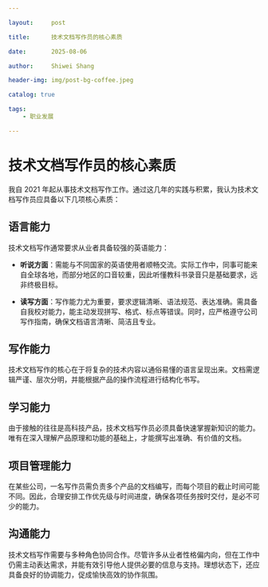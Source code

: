 ```yaml
---

layout:     post

title:      技术文档写作员的核心素质

date:       2025-08-06

author:     Shiwei Shang

header-img: img/post-bg-coffee.jpeg

catalog: true

tags:
    - 职业发展

---
```


# 技术文档写作员的核心素质

 

我自 2021 年起从事技术文档写作工作。通过这几年的实践与积累，我认为技术文档写作员应具备以下几项核心素质：

 

## 语言能力

 

技术文档写作通常要求从业者具备较强的英语能力：

 

- **听说方面**：需能与不同国家的英语使用者顺畅交流。实际工作中，同事可能来自全球各地，而部分地区的口音较重，因此听懂教科书录音只是基础要求，远非终极目标。

- **读写方面**：写作能力尤为重要，要求逻辑清晰、语法规范、表达准确。需具备自我校对能力，能主动发现拼写、格式、标点等错误。同时，应严格遵守公司写作指南，确保文档语言清晰、简洁且专业。

 

## 写作能力

 

技术文档写作的核心在于将复杂的技术内容以通俗易懂的语言呈现出来。文档需逻辑严谨、层次分明，并能根据产品的操作流程进行结构化书写。

 

## 学习能力

 

由于接触的往往是高科技产品，技术文档写作员必须具备快速掌握新知识的能力。唯有在深入理解产品原理和功能的基础上，才能撰写出准确、有价值的文档。

 

## 项目管理能力

 

在某些公司，一名写作员需负责多个产品的文档编写，而每个项目的截止时间可能不同。因此，合理安排工作优先级与时间进度，确保各项任务按时交付，是必不可少的能力。

 

## 沟通能力

 

技术文档写作需要与多种角色协同合作。尽管许多从业者性格偏内向，但在工作中仍需主动表达需求，并能有效引导他人提供必要的信息与支持。理想状态下，还应具备良好的协调能力，促成愉快高效的协作氛围。
